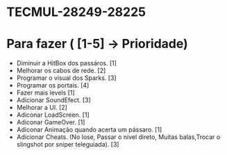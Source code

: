 # TECMUL-28249-28225

# Para fazer ( [1-5] -> Prioridade)

- Diminuir a HitBox dos passáros. [1]
- Melhorar os cabos de rede. [2]
- Programar o visual dos Sparks. [3]
- Programar os portais. [4]
- Fazer mais levels [1]
- Adicionar SoundEfect. [3]
- Melhorar a UI. [2]
- Adiconar LoadScreen. [1]
- Adiconar GameOver. [1]
- Adiconar Animação quando acerta um pássaro. [1]
- Adicionar Cheats. (No lose, Passar o nível direto, Muitas balas,Trocar o slingshot por sniper teleguiada). [3]

